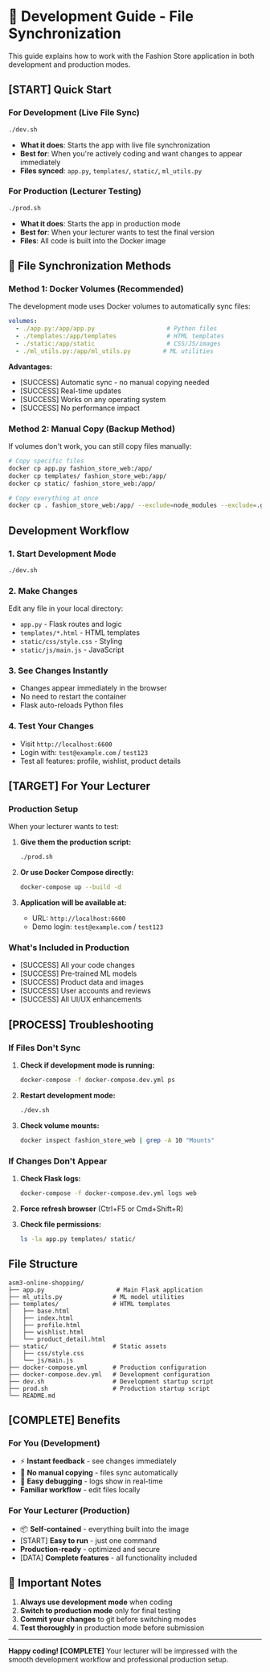 # 🔄 Development Guide - File Synchronization

This guide explains how to work with the Fashion Store application in both development and production modes.

## [START] Quick Start

### For Development (Live File Sync)
```bash
./dev.sh
```
- **What it does**: Starts the app with live file synchronization
- **Best for**: When you're actively coding and want changes to appear immediately
- **Files synced**: `app.py`, `templates/`, `static/`, `ml_utils.py`

### For Production (Lecturer Testing)
```bash
./prod.sh
```
- **What it does**: Starts the app in production mode
- **Best for**: When your lecturer wants to test the final version
- **Files**: All code is built into the Docker image

## 📁 File Synchronization Methods

### Method 1: Docker Volumes (Recommended)
The development mode uses Docker volumes to automatically sync files:

```yaml
volumes:
  - ./app.py:/app/app.py                    # Python files
  - ./templates:/app/templates              # HTML templates
  - ./static:/app/static                    # CSS/JS/images
  - ./ml_utils.py:/app/ml_utils.py         # ML utilities
```

**Advantages:**
- [SUCCESS] Automatic sync - no manual copying needed
- [SUCCESS] Real-time updates
- [SUCCESS] Works on any operating system
- [SUCCESS] No performance impact

### Method 2: Manual Copy (Backup Method)
If volumes don't work, you can still copy files manually:

```bash
# Copy specific files
docker cp app.py fashion_store_web:/app/
docker cp templates/ fashion_store_web:/app/
docker cp static/ fashion_store_web:/app/

# Copy everything at once
docker cp . fashion_store_web:/app/ --exclude=node_modules --exclude=.git
```

##  Development Workflow

### 1. Start Development Mode
```bash
./dev.sh
```

### 2. Make Changes
Edit any file in your local directory:
- `app.py` - Flask routes and logic
- `templates/*.html` - HTML templates
- `static/css/style.css` - Styling
- `static/js/main.js` - JavaScript

### 3. See Changes Instantly
- Changes appear immediately in the browser
- No need to restart the container
- Flask auto-reloads Python files

### 4. Test Your Changes
- Visit `http://localhost:6600`
- Login with: `test@example.com` / `test123`
- Test all features: profile, wishlist, product details

## [TARGET] For Your Lecturer

### Production Setup
When your lecturer wants to test:

1. **Give them the production script:**
   ```bash
   ./prod.sh
   ```

2. **Or use Docker Compose directly:**
   ```bash
   docker-compose up --build -d
   ```

3. **Application will be available at:**
   - URL: `http://localhost:6600`
   - Demo login: `test@example.com` / `test123`

### What's Included in Production
- [SUCCESS] All your code changes
- [SUCCESS] Pre-trained ML models
- [SUCCESS] Product data and images
- [SUCCESS] User accounts and reviews
- [SUCCESS] All UI/UX enhancements

## [PROCESS] Troubleshooting

### If Files Don't Sync
1. **Check if development mode is running:**
   ```bash
   docker-compose -f docker-compose.dev.yml ps
   ```

2. **Restart development mode:**
   ```bash
   ./dev.sh
   ```

3. **Check volume mounts:**
   ```bash
   docker inspect fashion_store_web | grep -A 10 "Mounts"
   ```

### If Changes Don't Appear
1. **Check Flask logs:**
   ```bash
   docker-compose -f docker-compose.dev.yml logs web
   ```

2. **Force refresh browser** (Ctrl+F5 or Cmd+Shift+R)

3. **Check file permissions:**
   ```bash
   ls -la app.py templates/ static/
   ```

##  File Structure

```
asm3-online-shopping/
├── app.py                    # Main Flask application
├── ml_utils.py              # ML model utilities
├── templates/               # HTML templates
│   ├── base.html
│   ├── index.html
│   ├── profile.html
│   ├── wishlist.html
│   └── product_detail.html
├── static/                  # Static assets
│   ├── css/style.css
│   └── js/main.js
├── docker-compose.yml       # Production configuration
├── docker-compose.dev.yml   # Development configuration
├── dev.sh                   # Development startup script
├── prod.sh                  # Production startup script
└── README.md
```

## [COMPLETE] Benefits

### For You (Development)
- ⚡ **Instant feedback** - see changes immediately
- 🔄 **No manual copying** - files sync automatically
- 🐛 **Easy debugging** - logs show in real-time
-  **Familiar workflow** - edit files locally

### For Your Lecturer (Production)
- 📦 **Self-contained** - everything built into the image
- [START] **Easy to run** - just one command
-  **Production-ready** - optimized and secure
- [DATA] **Complete features** - all functionality included

## 🚨 Important Notes

1. **Always use development mode** when coding
2. **Switch to production mode** only for final testing
3. **Commit your changes** to git before switching modes
4. **Test thoroughly** in production mode before submission

---

**Happy coding! [COMPLETE]** Your lecturer will be impressed with the smooth development workflow and professional production setup.
